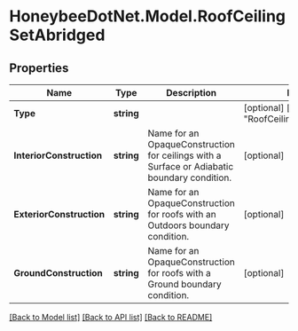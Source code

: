 
# HoneybeeDotNet.Model.RoofCeilingSetAbridged

## Properties

Name | Type | Description | Notes
------------ | ------------- | ------------- | -------------
**Type** | **string** |  | [optional] [default to "RoofCeilingSetAbridged"]
**InteriorConstruction** | **string** | Name for an OpaqueConstruction for ceilings with a Surface or Adiabatic boundary condition. | [optional] 
**ExteriorConstruction** | **string** | Name for an OpaqueConstruction for roofs with an Outdoors boundary condition. | [optional] 
**GroundConstruction** | **string** | Name for an OpaqueConstruction for roofs with a Ground boundary condition. | [optional] 

[[Back to Model list]](../README.md#documentation-for-models)
[[Back to API list]](../README.md#documentation-for-api-endpoints)
[[Back to README]](../README.md)

